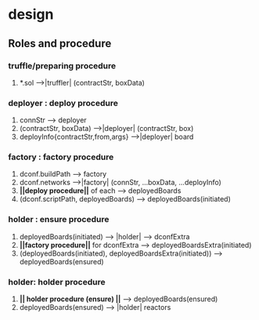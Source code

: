 # design

## Roles and procedure

### truffle/preparing procedure

1. *.sol -->|truffler| (contractStr, boxData)

### deployer : deploy procedure

1. connStr --> deployer
2. (contractStr, boxData) -->|deployer| (contractStr, box)
3. deployInfo{contractStr,from,args} -->|deployer| board

### factory : factory procedure

1. dconf.buildPath --> factory
2. dconf.networks -->|factory| (connStr, ...boxData, ...deployInfo)
3. **||deploy procedure||** of each --> deployedBoards
4. (dconf.scriptPath, deployedBoards) --> deployedBoards(initiated)

### holder : ensure procedure

1. deployedBoards(initiated) --> |holder| --> dconfExtra
2. **||factory procedure||** for dconfExtra -->  deployedBoardsExtra(initiated)
3. (deployedBoards(initiated), deployedBoardsExtra(initiated)) --> deployedBoards(ensured)

### holder: holder procedure

1. **|| holder procedure (ensure) ||** --> deployedBoards(ensured)
2. deployedBoards(ensured) --> |holder| reactors
